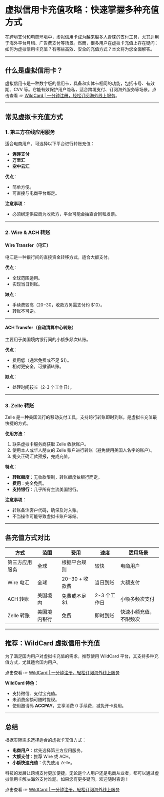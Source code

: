 # 虚拟信用卡充值攻略：快速掌握多种充值方式

在跨境支付和电商环境中，虚拟信用卡成为越来越多人青睐的支付工具，尤其适用于海外平台月租、广告费支付等场景。然而，很多用户在虚拟卡充值上存在疑问：如何为虚拟信用卡充值？有哪些高效、安全的充值方式？本文将为您全面解答。

---

## 什么是虚拟信用卡？

虚拟信用卡是一种数字版的信用卡，具备和实体卡相同的功能，包括卡号、有效期、CVV 等。它能有效保护用户隐私，适合跨境支付、订阅海外服务等场景。点击查看 ☞ [WildCard | 一分钟注册，轻松订阅海外线上服务](https://bit.ly/bewildcard)。

---

## 常见虚拟卡充值方式

### 1. 第三方在线应用服务
适合电商用户，可选择以下平台进行转账充值：
- **连连支付**
- **万里汇**
- **空中云汇**

**优点**：
- 简单方便。
- 可直接与电商平台绑定。

**注意事项**：
- 必须绑定供应商为收款方，平台可能会抽查合同和发票。

---

### 2. Wire & ACH 转账

#### **Wire Transfer（电汇）**
电汇是一种银行间的直接资金转移方式，适合大额支付。

**优点**：
- 全球范围适用。
- 实现当日到账。

**缺点**：
- 手续费较高（$20-$30，收款方另需支付约 $10）。
- 转账不可逆。

---

#### **ACH Transfer（自动清算中心转账）**
主要用于美国境内银行间的小额多频次转账。

**优点**：
- 费用低（通常免费或不足 $1）。
- 相对更安全，可撤销转账。

**缺点**：
- 处理时间较长（2-3 个工作日）。

---

### 3. Zelle 转账

Zelle 是一种美国流行的移动支付工具，支持跨行转账即时到账，是虚拟卡充值最快捷的方式。

**使用方法**：
1. 联系虚拟卡服务商获取 Zelle 收款账户。
2. 使用本人或华人朋友的 Zelle 账户进行转账（避免使用美国人名字的账户）。
3. 提交正确汇款预报，完成充值。

**特点**：
- **转账额度**：无收款限制，转账额度依银行而定。
- **费用**：完全免费。
- **支持银行**：几乎所有主流美国银行。

**注意事项**：
- 转账备注客户代码，确保及时入账。
- 不当操作可能导致虚拟卡账户冻结。

---

## 各充值方式对比

| **方式**        | **范围**             | **费用**           | **速度**       | **适用场景**               |
|------------------|----------------------|--------------------|----------------|----------------------------|
| 第三方应用服务  | 全球                 | 根据平台规则        | 较快           | 电商用户                   |
| Wire 电汇       | 全球                 | $20-$30 + 收款费   | 当日到账       | 大额支付                   |
| ACH 转账        | 美国境内             | 免费或不足 $1      | 2-3 个工作日   | 小额多频次支付             |
| Zelle 转账      | 美国境内银行         | 免费               | 即时到账       | 快速小额充值，不限频次     |

---

## 推荐：WildCard 虚拟信用卡充值

为了满足国内用户对虚拟卡充值的需求，推荐使用 WildCard 平台，其支持多种充值方式，尤其适合国内用户。

点击查看 ☞ [WildCard | 一分钟注册，轻松订阅海外线上服务](https://bit.ly/bewildcard)

**WildCard 特色：**
- 支持微信、支付宝充值。
- 未消费余额可随时提现。
- 使用邀请码 **ACCPAY**，立享消费 0 手续费，减免开卡费用。

---

## 总结

根据实际需求选择适合的虚拟卡充值方式：
- **电商用户**：优先选择第三方应用服务。
- **大额支付**：推荐 Wire 或 ACH。
- **小额快速充值**：优先使用 Zelle。

科技的发展让跨境支付更加便捷，无论是个人用户还是电商从业者，都可以通过虚拟信用卡解决海外支付难题。如果您有更多疑问，欢迎随时咨询！

点击查看 ☞ [WildCard | 一分钟注册，轻松订阅海外线上服务](https://bit.ly/bewildcard)
